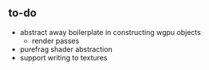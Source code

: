 ## to-do
* abstract away boilerplate in constructing wgpu objects
  * render passes
* purefrag shader abstraction
* support writing to textures
